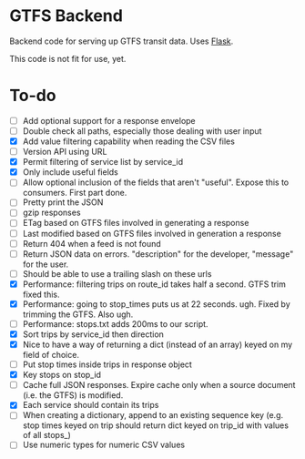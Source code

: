 GTFS Backend
============

Backend code for serving up GTFS transit data. Uses [Flask](http://flask.pocoo.org).

This code is not fit for use, yet.

To-do
=====

- [ ] Add optional support for a response envelope
- [ ] Double check all paths, especially those dealing with user input
- [x] Add value filtering capability when reading the CSV files
- [ ] Version API using URL
- [x] Permit filtering of service list by service_id
- [x] Only include useful fields
- [ ] Allow optional inclusion of the fields that aren't "useful". Expose this to consumers. First part done.
- [ ] Pretty print the JSON
- [ ] gzip responses
- [ ] ETag based on GTFS files involved in generating a response
- [ ] Last modified based on GTFS files involved in generation a response
- [ ] Return 404 when a feed is not found
- [ ] Return JSON data on errors. "description" for the developer, "message" for the user.
- [ ] Should be able to use a trailing slash on these urls
- [x] Performance: filtering trips on route_id takes half a second. GTFS trim fixed this.
- [x] Performance: going to stop_times puts us at 22 seconds. ugh. Fixed by trimming the GTFS. Also ugh.
- [ ] Performance: stops.txt adds 200ms to our script.
- [x] Sort trips by service_id then direction
- [x] Nice to have a way of returning a dict (instead of an array) keyed on my field of choice. 
- [ ] Put stop times inside trips in response object
- [x] Key stops on stop_id
- [ ] Cache full JSON responses. Expire cache only when a source document (i.e. the GTFS) is modified.
- [x] Each service should contain its trips
- [ ] When creating a dictionary, append to an existing sequence key (e.g. stop times keyed on trip should return dict keyed on trip_id with values of all stops_)
- [ ] Use numeric types for numeric CSV values

